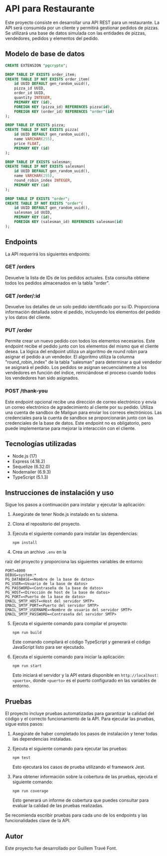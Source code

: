 # API para Restaurante

Este proyecto consiste en desarrollar una API REST para un restaurante. La API será consumida por un cliente y permitirá gestionar pedidos de pizzas. Se utilizará una base de datos simulada con las entidades de pizzas, vendedores, pedidos y elementos del pedido.

## Modelo de base de datos

```sql
CREATE EXTENSION "pgcrypto";

DROP TABLE IF EXISTS order_item;
CREATE TABLE IF NOT EXISTS order_item(
    id UUID DEFAULT gen_random_uuid(),
    pizza_id UUID,
    order_id UUID,
    quantity INTEGER,
    PRIMARY KEY (id),
    FOREIGN KEY (pizza_id) REFERENCES pizza(id),
    FOREIGN KEY (order_id) REFERENCES "order"(id)
);

DROP TABLE IF EXISTS pizza;
CREATE TABLE IF NOT EXISTS pizza(
    id UUID DEFAULT gen_random_uuid(),
    name VARCHAR(255),
    price FLOAT,
    PRIMARY KEY (id)
);

DROP TABLE IF EXISTS salesman;
CREATE TABLE IF NOT EXISTS salesman(
    id UUID DEFAULT gen_random_uuid(),
    name VARCHAR(255),
    round_robin_index INTEGER,
    PRIMARY KEY (id)
);

DROP TABLE IF EXISTS "order";
CREATE TABLE IF NOT EXISTS "order"(
    id UUID DEFAULT gen_random_uuid(),
    salesman_id UUID,
    PRIMARY KEY (id),
    FOREIGN KEY (salesman_id) REFERENCES salesman(id)
);
```

## Endpoints

La API requerirá los siguientes endpoints:

### GET /orders

Devuelve la lista de IDs de los pedidos actuales. Esta consulta obtiene todos los pedidos almacenados en la tabla "order".

### GET /order/:id

Devuelve los detalles de un solo pedido identificado por su ID. Proporciona información detallada sobre el pedido, incluyendo los elementos del pedido y los datos del cliente.

### PUT /order

Permite crear un nuevo pedido con todos los elementos necesarios. Este endpoint recibe el pedido junto con los elementos del mismo que el cliente desea. La lógica del endpoint utiliza un algoritmo de round robin para asignar el pedido a un vendedor. El algoritmo utiliza la columna "round_robin_index" de la tabla "salesman" para determinar a qué vendedor se asignará el pedido. Los pedidos se asignan secuencialmente a los vendedores en función del índice, reiniciándose el proceso cuando todos los vendedores han sido asignados.

### POST /thank-you

Este endpoint opcional recibe una dirección de correo electrónico y envía un correo electrónico de agradecimiento al cliente por su pedido. Utiliza una cuenta de sandbox de Mailgun para enviar los correos electrónicos. Las credenciales para la cuenta de sandbox se proporcionarán junto con las credenciales de la base de datos. Este endpoint no es obligatorio, pero puede implementarse para mejorar la interacción con el cliente.

## Tecnologías utilizadas

- Node.js (17)
- Express (4.18.2)
- Sequelize (6.32.0)
- Nodemailer (6.9.3)
- TypeScript (5.1.3)

## Instrucciones de instalación y uso

Sigue los pasos a continuación para instalar y ejecutar la aplicación:

1. Asegúrate de tener Node.js instalado en tu sistema.
2. Clona el repositorio del proyecto.
3. Ejecuta el siguiente comando para instalar las dependencias:

   ```
   npm install
   ```

4. Crea un archivo `.env` en la

raíz del proyecto y proporciona las siguientes variables de entorno:

```
PORT=4000
DEBUG=system:*
PG_DATABASE=<Nombre de la base de datos>
PG_USER=<Usuario de la base de datos>
PG_PASSWORD=<Contraseña de la base de datos>
PG_HOST=<Dirección de host de la base de datos>
PG_PORT=<Puerto de la base de datos>
EMAIL_SMTP_HOST=<Host del servidor SMTP>
EMAIL_SMTP_PORT=<Puerto del servidor SMTP>
EMAIL_SMTP_USERNAME=<Nombre de usuario del servidor SMTP>
EMAIL_SMTP_PASSWORD=<Contraseña del servidor SMTP>
```

5. Ejecuta el siguiente comando para compilar el proyecto:

   ```
   npm run build
   ```

   Este comando compilará el código TypeScript y generará el código JavaScript listo para ser ejecutado.

6. Ejecuta el siguiente comando para iniciar la aplicación:

   ```
   npm run start
   ```

   Esto iniciará el servidor y la API estará disponible en `http://localhost:<puerto>`, donde `<puerto>` es el puerto configurado en las variables de entorno.

## Pruebas

El proyecto incluye pruebas automatizadas para garantizar la calidad del código y el correcto funcionamiento de la API. Para ejecutar las pruebas, sigue estos pasos:

1. Asegúrate de haber completado los pasos de instalación y tener todas las dependencias instaladas.
2. Ejecuta el siguiente comando para ejecutar las pruebas:

   ```
   npm test
   ```

   Esto ejecutará los casos de prueba utilizando el framework Jest.

3. Para obtener información sobre la cobertura de las pruebas, ejecuta el siguiente comando:

   ```
   npm run coverage
   ```

   Esto generará un informe de cobertura que puedes consultar para evaluar la calidad de las pruebas realizadas.

Se recomienda escribir pruebas para cada uno de los endpoints y las funcionalidades clave de la API.

## Autor

Este proyecto fue desarrollado por Guillem Travé Font.
